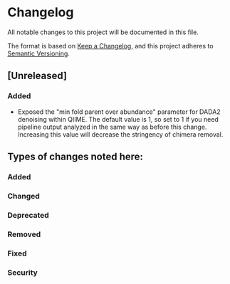 # Changelog
All notable changes to this project will be documented in this file.

The format is based on [Keep a Changelog](https://keepachangelog.com/en/1.0.0/),
and this project adheres to [Semantic Versioning](https://semver.org/spec/v2.0.0.html).

## [Unreleased]
### Added
- Exposed the "min fold parent over abundance" parameter for DADA2 denoising within QIIME.  The default value is 1, so set to 1 if you need pipeline output analyzed in the same way as before this change.  Increasing this value will decrease the stringency of chimera removal.


## Types of changes noted here:
### Added
### Changed
### Deprecated
### Removed
### Fixed
### Security
